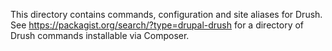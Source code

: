 This directory contains commands, configuration and site aliases for Drush. See
https://packagist.org/search/?type=drupal-drush for a directory of Drush 
commands installable via Composer.
